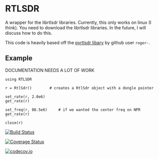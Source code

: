 # RTLSDR

A wrapper for the librtlsdr libraries. Currently, this only works on linux (I think). You need to download the librtlsdr libraries. In the future, I will discuss how to do this.

This code is heavily based off the [pyrtlsdr libary](https://github.com/roger-/pyrtlsdr) by github user `roger-`.

## Example
DOCUMENTATION NEEDS A LOT OF WORK
```
using RTLSDR

r = RtlSdr()		# creates a RtlSdr object with a dongle pointer

set_rate(r, 2.0e6)
get_rate(r)

set_freq(r, 88.5e6)		# if we wanted the center freq on NPR
get_rate(r)

close(r)
```

[![Build Status](https://travis-ci.org/schnaitterm/RTLSDR.jl.svg?branch=master)](https://travis-ci.org/dressel/RTLSDR.jl)

[![Coverage Status](https://coveralls.io/repos/schnaitterm/RTLSDR.jl/badge.svg?branch=master&service=github)](https://coveralls.io/github/schnaitterm/RTLSDR.jl?branch=master)

[![codecov.io](http://codecov.io/github/schnaitterm/RTLSDR.jl/coverage.svg?branch=master)](http://codecov.io/github/schnaitterm/RTLSDR.jl?branch=master)
